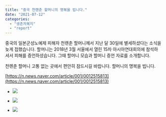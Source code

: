 ```yaml
---
title: "중국 천롄춘 할머니의 명복을 빕니다."
date: "2021-07-12"
categories: 
  - "생존자복지"
  - "report"
---
```


중국의 일본군성노예제 피해자 천롄춘 할머니께서 지난 달 30일에 별세하셨다는 소식을 늦게 접했습니다. 할머니는 2018년 3월 서울에서 열린 15차 아시아연대회의에 참석하셔서 피해를 증언하셨습니다. 그때 할머니 모습과 할머니 증언 자료를 소개합니다.

천롄춘 할머니 고통 없는 곳에서 편안히 잠드시길 바랍니다. 할머니의 명복을 빕니다.

[https://n.news.naver.com/article/001/0012515813](https://n.news.naver.com/article/001/0012515813)

- ![](https://womenandwar.net/kr/wp-content/uploads/2021/07/크기변환IMG_0790.jpg)
    
- ![](https://womenandwar.net/kr/wp-content/uploads/2021/07/크기변환IMGP6299.jpg)
    
- ![](https://womenandwar.net/kr/wp-content/uploads/2021/07/20210712_153652.jpg)
